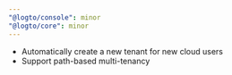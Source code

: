 ```yaml
---
"@logto/console": minor
"@logto/core": minor
---
```


- Automatically create a new tenant for new cloud users
- Support path-based multi-tenancy
